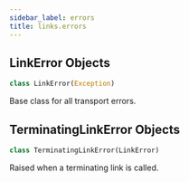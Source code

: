 ```yaml
---
sidebar_label: errors
title: links.errors
---
```


## LinkError Objects

```python
class LinkError(Exception)
```

Base class for all transport errors.

## TerminatingLinkError Objects

```python
class TerminatingLinkError(LinkError)
```

Raised when a terminating link is called.


